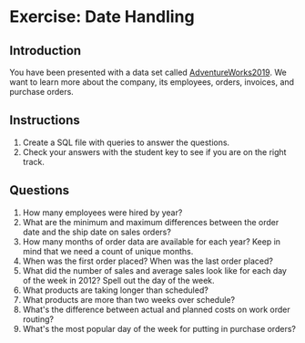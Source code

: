 # Exercise: Date Handling

## Introduction

You have been presented with a data set called [AdventureWorks2019](https://github.com/Microsoft/sql-server-samples/releases/download/adventureworks/AdventureWorks2019.bak). We want to learn more about the company, its employees, orders, invoices, and purchase orders.

## Instructions

1. Create a SQL file with queries to answer the questions.
1. Check your answers with the student key to see if you are on the right track.

## Questions

1. How many employees were hired by year?
1. What are the minimum and maximum differences between the order date and the ship date on sales orders?
1. How many months of order data are available for each year? Keep in mind that we need a count of unique months.
1. When was the first order placed? When was the last order placed?
1. What did the number of sales and average sales look like for each day of the week in 2012? Spell out the day of the week.
1. What products are taking longer than scheduled?
1. What products are more than two weeks over schedule?
1. What's the difference between actual and planned costs on work order routing?
1. What's the most popular day of the week for putting in purchase orders?
